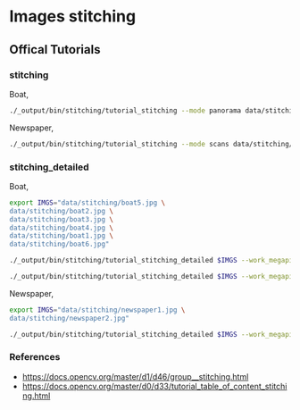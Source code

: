 # Images stitching

## Offical Tutorials

### stitching

Boat,

```bash
./_output/bin/stitching/tutorial_stitching --mode panorama data/stitching/boat*
```

Newspaper,

```bash
./_output/bin/stitching/tutorial_stitching --mode scans data/stitching/newspaper*
```

### stitching_detailed

Boat,

```bash
export IMGS="data/stitching/boat5.jpg \
data/stitching/boat2.jpg \
data/stitching/boat3.jpg \
data/stitching/boat4.jpg \
data/stitching/boat1.jpg \
data/stitching/boat6.jpg"

./_output/bin/stitching/tutorial_stitching_detailed $IMGS --work_megapix 0.6 --features orb --matcher homography --estimator homography --match_conf 0.3 --conf_thresh 0.3 --ba ray --ba_refine_mask xxxxx --save_graph test.txt --wave_correct no --warp fisheye --blend multiband --expos_comp no --seam gc_colorgrad

./_output/bin/stitching/tutorial_stitching_detailed $IMGS --work_megapix 0.6 --features orb --matcher homography --estimator homography --match_conf 0.3 --conf_thresh 0.3 --ba ray --ba_refine_mask xxxxx --wave_correct horiz --warp compressedPlaneA2B1 --blend multiband --expos_comp channels_blocks --seam gc_colorgrad
```

Newspaper,

```bash
export IMGS="data/stitching/newspaper1.jpg \
data/stitching/newspaper2.jpg"

./_output/bin/stitching/tutorial_stitching_detailed $IMGS --work_megapix 0.6 --features surf --matcher affine --estimator affine --match_conf 0.3 --conf_thresh 0.3 --ba affine --ba_refine_mask xxxxx --wave_correct no --warp affine
```

### References

* https://docs.opencv.org/master/d1/d46/group__stitching.html
* https://docs.opencv.org/master/d0/d33/tutorial_table_of_content_stitching.html

